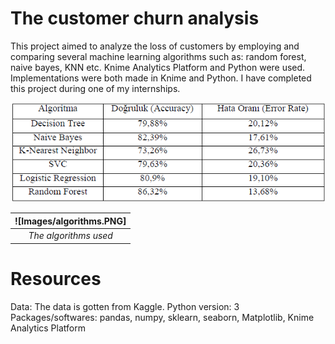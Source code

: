 # The customer churn analysis

This project aimed to analyze the loss of customers by employing and comparing several machine learning algorithms such as: random forest, naive bayes, KNN etc. Knime Analytics Platform and Python were used. Implementations were both made in Knime and Python. I have completed this project during one of my internships.

![The algorithms used](Images/algorithms.PNG "The algorithms were used")

| ![Images/algorithms.PNG] | 
|:--:| 
| *The algorithms used* |

# Resources

Data: The data is gotten from Kaggle.
Python version: 3
Packages/softwares: pandas, numpy, sklearn, seaborn, Matplotlib, Knime Analytics Platform


